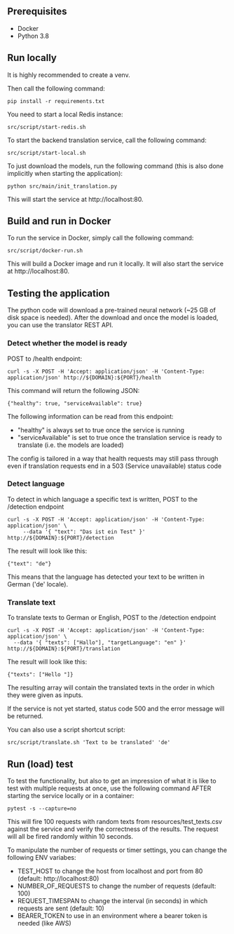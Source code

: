 
## Prerequisites

- Docker
- Python 3.8

## Run locally

It is highly recommended to create a venv.

Then call the following command:
```
pip install -r requirements.txt
```

You need to start a local Redis instance:
```
src/script/start-redis.sh
```

To start the backend translation service, call the following command:
```
src/script/start-local.sh
```

To just download the models, run the following command (this is also done implicitly when starting the application):
```
python src/main/init_translation.py
```

This will start the service at http://localhost:80.

## Build and run in Docker

To run the service in Docker, simply call the following command:
```
src/script/docker-run.sh
```

This will build a Docker image and run it locally.
It will also start the service at http://localhost:80.

## Testing the application

The python code will download a pre-trained neural network (~25 GB of disk space is needed). 
After the download and once the model is loaded, you can use the translator REST API.

### Detect whether the model is ready

POST to /health endpoint:

```
curl -s -X POST -H 'Accept: application/json' -H 'Content-Type: application/json' http://${DOMAIN}:${PORT}/health
```

This command will return the following JSON:

```
{"healthy": true, "serviceAvailable": true}
```

The following information can be read from this endpoint:
- "healthy" is always set to true once the service is running
- "serviceAvailable" is set to true once the translation service is ready to translate (i.e. the models are loaded)

The config is tailored in a way that health requests may still pass through even if translation requests end in 
a 503 (Service unavailable) status code

### Detect language

To detect in which language a specific text is written, POST to the /detection endpoint

```
curl -s -X POST -H 'Accept: application/json' -H 'Content-Type: application/json' \
     --data '{ "text": "Das ist ein Test" }' http://${DOMAIN}:${PORT}/detection
```

The result will look like this:

```
{"text": "de"}
```

This means that the language has detected your text to be written in German ('de' locale).

### Translate text

To translate texts to German or English, POST to the /detection endpoint

```
curl -s -X POST -H 'Accept: application/json' -H 'Content-Type: application/json' \
  --data '{ "texts": ["Hallo"], "targetLanguage": "en" }' http://${DOMAIN}:${PORT}/translation
```

The result will look like this:

```
{"texts": ["Hello "]}
```

The resulting array will contain the translated texts in the order in which they were given as inputs.

If the service is not yet started, status code 500 and the error message will be returned.

You can also use a script shortcut script:

```
src/script/translate.sh 'Text to be translated' 'de'
```

## Run (load) test

To test the functionality, but also to get an impression of what it is like to test with multiple requests at once,
use the following command AFTER starting the service locally or in a container:

```
pytest -s --capture=no
```

This will fire 100 requests with random texts from resources/test_texts.csv against the service
and verify the correctness of the results. The request will all be fired randomly within 10 seconds.

To manipulate the number of requests or timer settings, you can change the following ENV variabes:
- TEST_HOST to change the host from localhost and port from 80 (default: http://localhost:80)
- NUMBER_OF_REQUESTS to change the number of requests (default: 100)
- REQUEST_TIMESPAN to change the interval (in seconds) in which requests are sent (default: 10)
- BEARER_TOKEN to use in an environment where a bearer token is needed (like AWS)
